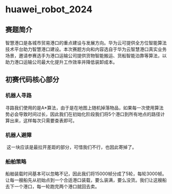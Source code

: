# huawei_robot_2024

## 赛题简介

智慧港口是各城市贸易港口的重点建设与发展方向。华为云可提供全方位智能算法技术平台助力智慧港口建设。本次赛题方向和内容选自于华为云智慧港口真实业务场景，邀请参赛选手为港口运输公司提供货物智能搬运、货船智能泊靠等算法，以助力港口运输公司最大化提升工作效率并降低装卸成本。

## 初赛代码核心部分

### 机器人寻路

​	寻路我们使用的是A*算法，由于是在地图上随机掉落物品，如果每一次使用算法势必会导致时间过长，因此我们在初始化阶段我们将5个港口到所有地点的路径计算出来，这样每次只需要查表即可。

### 机器人避障

​	这一块应该是最拉开差距的部分，可惜我们不行，也因此寄掉了。

### 船舶策略

​	船舶装载时间基本可以忽略不记，因此我们将15000帧分成了5轮，每轮3000帧。让每一艘船先从初始点到一个合适港口装载，要么装满，要么没货。我们让这艘船去下一个港口，每一轮跑完两个港口就回去卖。